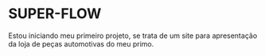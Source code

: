 # SUPER-FLOW
Estou iniciando meu primeiro projeto, se trata de um site para apresentação da loja de peças automotivas do meu primo.
